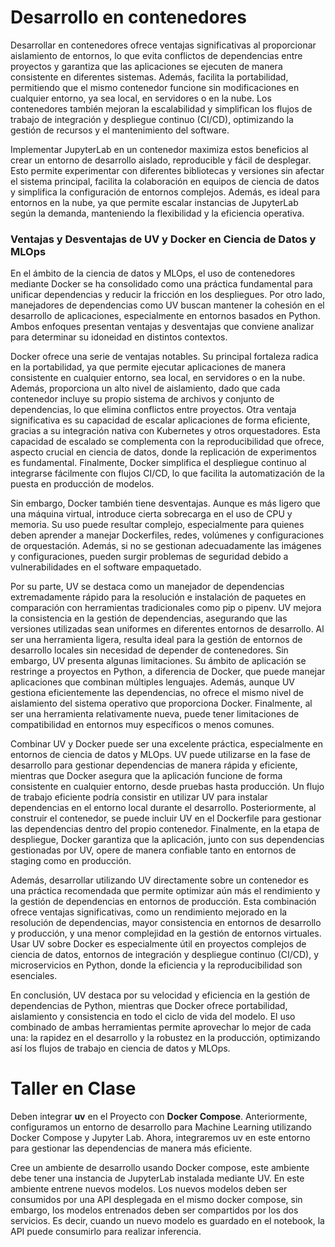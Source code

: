 # Desarrollo en contenedores
Desarrollar en contenedores ofrece ventajas significativas al proporcionar aislamiento de entornos, lo que evita conflictos de dependencias entre proyectos y garantiza que las aplicaciones se ejecuten de manera consistente en diferentes sistemas. Además, facilita la portabilidad, permitiendo que el mismo contenedor funcione sin modificaciones en cualquier entorno, ya sea local, en servidores o en la nube. Los contenedores también mejoran la escalabilidad y simplifican los flujos de trabajo de integración y despliegue continuo (CI/CD), optimizando la gestión de recursos y el mantenimiento del software.

Implementar JupyterLab en un contenedor maximiza estos beneficios al crear un entorno de desarrollo aislado, reproducible y fácil de desplegar. Esto permite experimentar con diferentes bibliotecas y versiones sin afectar el sistema principal, facilita la colaboración en equipos de ciencia de datos y simplifica la configuración de entornos complejos. Además, es ideal para entornos en la nube, ya que permite escalar instancias de JupyterLab según la demanda, manteniendo la flexibilidad y la eficiencia operativa.


### Ventajas y Desventajas de UV y Docker en Ciencia de Datos y MLOps

En el ámbito de la ciencia de datos y MLOps, el uso de contenedores mediante Docker se ha consolidado como una práctica fundamental para unificar dependencias y reducir la fricción en los despliegues. Por otro lado, manejadores de dependencias como UV buscan mantener la cohesión en el desarrollo de aplicaciones, especialmente en entornos basados en Python. Ambos enfoques presentan ventajas y desventajas que conviene analizar para determinar su idoneidad en distintos contextos.

Docker ofrece una serie de ventajas notables. Su principal fortaleza radica en la portabilidad, ya que permite ejecutar aplicaciones de manera consistente en cualquier entorno, sea local, en servidores o en la nube. Además, proporciona un alto nivel de aislamiento, dado que cada contenedor incluye su propio sistema de archivos y conjunto de dependencias, lo que elimina conflictos entre proyectos. Otra ventaja significativa es su capacidad de escalar aplicaciones de forma eficiente, gracias a su integración nativa con Kubernetes y otros orquestadores. Esta capacidad de escalado se complementa con la reproducibilidad que ofrece, aspecto crucial en ciencia de datos, donde la replicación de experimentos es fundamental. Finalmente, Docker simplifica el despliegue continuo al integrarse fácilmente con flujos CI/CD, lo que facilita la automatización de la puesta en producción de modelos.

Sin embargo, Docker también tiene desventajas. Aunque es más ligero que una máquina virtual, introduce cierta sobrecarga en el uso de CPU y memoria. Su uso puede resultar complejo, especialmente para quienes deben aprender a manejar Dockerfiles, redes, volúmenes y configuraciones de orquestación. Además, si no se gestionan adecuadamente las imágenes y configuraciones, pueden surgir problemas de seguridad debido a vulnerabilidades en el software empaquetado.

Por su parte, UV se destaca como un manejador de dependencias extremadamente rápido para la resolución e instalación de paquetes en comparación con herramientas tradicionales como pip o pipenv. UV mejora la consistencia en la gestión de dependencias, asegurando que las versiones utilizadas sean uniformes en diferentes entornos de desarrollo. Al ser una herramienta ligera, resulta ideal para la gestión de entornos de desarrollo locales sin necesidad de depender de contenedores. Sin embargo, UV presenta algunas limitaciones. Su ámbito de aplicación se restringe a proyectos en Python, a diferencia de Docker, que puede manejar aplicaciones que combinan múltiples lenguajes. Además, aunque UV gestiona eficientemente las dependencias, no ofrece el mismo nivel de aislamiento del sistema operativo que proporciona Docker. Finalmente, al ser una herramienta relativamente nueva, puede tener limitaciones de compatibilidad en entornos muy específicos o menos comunes.

Combinar UV y Docker puede ser una excelente práctica, especialmente en entornos de ciencia de datos y MLOps. UV puede utilizarse en la fase de desarrollo para gestionar dependencias de manera rápida y eficiente, mientras que Docker asegura que la aplicación funcione de forma consistente en cualquier entorno, desde pruebas hasta producción. Un flujo de trabajo eficiente podría consistir en utilizar UV para instalar dependencias en el entorno local durante el desarrollo. Posteriormente, al construir el contenedor, se puede incluir UV en el Dockerfile para gestionar las dependencias dentro del propio contenedor. Finalmente, en la etapa de despliegue, Docker garantiza que la aplicación, junto con sus dependencias gestionadas por UV, opere de manera confiable tanto en entornos de staging como en producción.

Además, desarrollar utilizando UV directamente sobre un contenedor es una práctica recomendada que permite optimizar aún más el rendimiento y la gestión de dependencias en entornos de producción. Esta combinación ofrece ventajas significativas, como un rendimiento mejorado en la resolución de dependencias, mayor consistencia en entornos de desarrollo y producción, y una menor complejidad en la gestión de entornos virtuales. Usar UV sobre Docker es especialmente útil en proyectos complejos de ciencia de datos, entornos de integración y despliegue continuo (CI/CD), y microservicios en Python, donde la eficiencia y la reproducibilidad son esenciales.

En conclusión, UV destaca por su velocidad y eficiencia en la gestión de dependencias de Python, mientras que Docker ofrece portabilidad, aislamiento y consistencia en todo el ciclo de vida del modelo. El uso combinado de ambas herramientas permite aprovechar lo mejor de cada una: la rapidez en el desarrollo y la robustez en la producción, optimizando así los flujos de trabajo en ciencia de datos y MLOps.

# Taller en Clase

Deben integrar **uv** en el Proyecto con **Docker Compose**.
Anteriormente, configuramos un entorno de desarrollo para Machine Learning utilizando Docker Compose y Jupyter Lab. Ahora, integraremos uv en este entorno para gestionar las dependencias de manera más eficiente.

Cree un ambiente de desarrollo usando Docker compose, este ambiente debe tener una instancia de JupyterLab instalada mediante UV. En este ambiente entrene nuevos modelos. Los nuevos modelos deben ser consumidos por una API desplegada en el mismo docker compose, sin embargo, los modelos entrenados deben ser compartidos por los dos servicios. Es decir, cuando un nuevo modelo es guardado en el notebook, la API puede consumirlo para realizar inferencia.